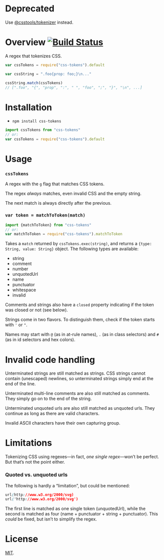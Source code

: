 Deprecated
==========

Use [@csstools/tokenizer](https://github.com/csstools/tokenizer) instead.

Overview [![Build Status](https://travis-ci.org/lydell/css-tokens.svg?branch=master)](https://travis-ci.org/lydell/css-tokens)
========

A regex that tokenizes CSS.

```js
var cssTokens = require("css-tokens").default

var cssString = ".foo{prop: foo;}\n..."

cssString.match(cssTokens)
// [".foo", "{", "prop", ":", " ", "foo", ";", "}", "\n", ...]
```


Installation
============

- `npm install css-tokens`

```js
import cssTokens from "css-tokens"
// or:
var cssTokens = require("css-tokens").default
```


Usage
=====

### `cssTokens` ###

A regex with the `g` flag that matches CSS tokens.

The regex _always_ matches, even invalid CSS and the empty string.

The next match is always directly after the previous.

### `var token = matchToToken(match)` ###

```js
import {matchToToken} from "css-tokens"
// or:
var matchToToken = require("css-tokens").matchToToken
```

Takes a `match` returned by `cssTokens.exec(string)`, and returns a `{type:
String, value: String}` object. The following types are available:

- string
- comment
- number
- unquotedUrl
- name
- punctuator
- whitespace
- invalid

Comments and strings also have a `closed` property indicating if the token was
closed or not (see below).

Strings come in two flavors. To distinguish them, check if the token starts with
`'` or `"`.

Names may start with `@` (as in at-rule names), `.` (as in class selectors) and
`#` (as in id selectors and hex colors).


Invalid code handling
=====================

Unterminated strings are still matched as strings. CSS strings cannot contain
(unescaped) newlines, so unterminated strings simply end at the end of the
line.

Unterminated multi-line comments are also still matched as comments. They
simply go on to the end of the string.

Unterminated unquoted urls are also still matched as unquoted urls. They
continue as long as there are valid characters.

Invalid ASCII characters have their own capturing group.


Limitations
===========

Tokenizing CSS using regexes—in fact, _one single regex_—won’t be
perfect. But that’s not the point either.

### Quoted vs. unquoted urls ###

The following is hardly a “limitation”, but could be mentioned:

```css
url(http://www.w3.org/2000/svg)
url('http://www.w3.org/2000/svg')
```

The first line is matched as one single token (unquotedUrl), while the second
is matched as four (name + punctuator + string + punctuator). This _could_ be
fixed, but isn’t to simplify the regex.


License
=======

[MIT](LICENSE).
